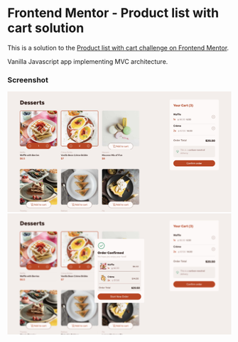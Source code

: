 # Frontend Mentor - Product list with cart solution

This is a solution to the [Product list with cart challenge on Frontend Mentor](https://www.frontendmentor.io/challenges/product-list-with-cart-5MmqLVAp_d).

Vanilla Javascript app implementing MVC architecture.

### Screenshot

![](./screenshot-1.jpeg)
![](./screenshot-2.jpeg)
